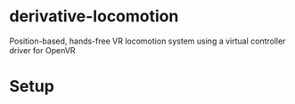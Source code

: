 # derivative-locomotion
Position-based, hands-free VR locomotion system using a virtual controller driver for OpenVR

# Setup
